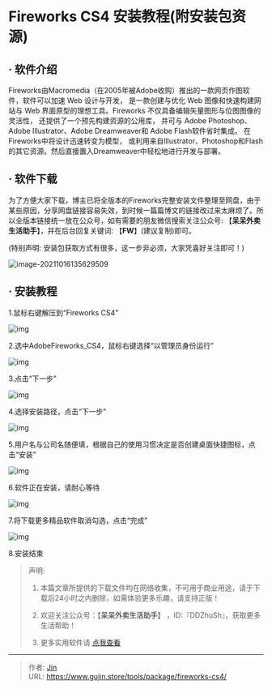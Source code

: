 # Fireworks CS4 安装教程(附安装包资源)


## · 软件介绍
Fireworks由Macromedia（在2005年被Adobe收购）推出的一款网页作图软件，软件可以加速 Web 设计与开发， 是一款创建与优化 Web 图像和快速构建网站与 Web 界面原型的理想工具。Fireworks 不仅具备编辑矢量图形与位图图像的灵活性， 还提供了一个预先构建资源的公用库， 并可与 Adobe Photoshop、Adobe Illustrator、Adobe Dreamweaver和 Adobe Flash软件省时集成。 在 Fireworks中将设计迅速转变为模型， 或利用来自Illustrator、Photoshop和Flash的其它资源。然后直接置入Dreamweaver中轻松地进行开发与部署。

## · 软件下载
为了方便大家下载，博主已将全版本的Fireworks完整安装文件整理至网盘，由于某些原因，分享网盘链接容易失效，到时候一篇篇博文的链接改过来太麻烦了。所以全版本链接统一放在公众号，如有需要的朋友微信搜索关注公众号: 【**呆呆外卖生活助手**】，并在后台回复关键词: 【**FW**】(建议复制)即可。

(特别声明: 安装包获取方式有很多，这一步非必须，大家凭喜好关注即可！)

![image-20211016135629509](https://img.gujin.store/img/image-20211016135629509.png)

## · 安装教程

1.鼠标右键解压到“Fireworks CS4”

![img](https://img.gujin.store/img/v2-b26d8e3e477a559b2801a72d4d190613_720w.png)



2.选中AdobeFireworks_CS4，鼠标右键选择“以管理员身份运行”

![img](https://img.gujin.store/img/v2-8e64f2aa59cb33a7b4e77fcc83fa93c6_720w.png)

3.点击“下一步”

![img](https://img.gujin.store/img/v2-2665c19bacb98ae1dd1b828aa5070cbd_720w.png)



4.选择安装路径，点击“下一步”

![img](https://img.gujin.store/img/v2-9f12188208c1ade615f94b668c59cb49_720w.png)

5.用户名与公司名随便填，根据自己的使用习惯决定是否创建桌面快捷图标，点击“安装”

![img](https://img.gujin.store/img/v2-3f9117873f061f6009b70c62ecf03a3d_720w.png)

6.软件正在安装，请耐心等待

![img](https://img.gujin.store/img/v2-e11c5dba6293f6f8f920387001808225_720w.png)



7.将下载更多精品软件取消勾选，点击“完成”

![img](https://img.gujin.store/img/v2-f8b171e8f18277692799430c0217cfe7_720w.png)

8.安装结束




> 声明: 
>
> 1. 本篇文章所提供的下载文件均在网络收集，不可用于商业用途，请于下载后24小时之内删除，如需体验更多乐趣，请支持正版！
>
> 2. 欢迎关注公众号：【**呆呆外卖生活助手**】 ，ID:『DDZhuSh』，获取更多生活帮助！
>
> 3. 更多实用软件请  [点我查看](/tools)

---

> 作者: [Jin](https://img.gujin.store/img/favicon.ico)  
> URL: https://www.gujin.store/tools/package/fireworks-cs4/  

